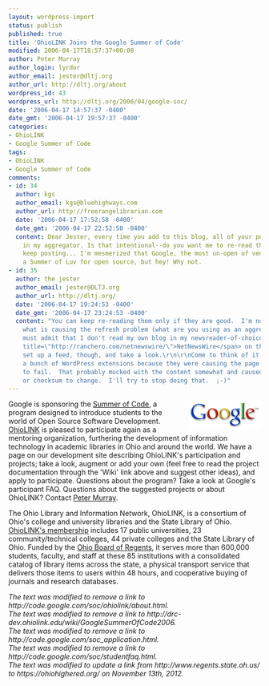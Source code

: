 ```yaml
---
layout: wordpress-import
status: publish
published: true
title: 'OhioLINK Joins the Google Summer of Code'
modified: 2006-04-17T18:57:37+00:00
author: Peter Murray
author_login: lyrdor
author_email: jester@dltj.org
author_url: http://dltj.org/about
wordpress_id: 43
wordpress_url: http://dltj.org/2006/04/google-soc/
date: '2006-04-17 14:57:37 -0400'
date_gmt: '2006-04-17 19:57:37 -0400'
categories:
- OhioLINK
- Google Summer of Code
tags:
- OhioLINK
- Google Summer of Code
comments:
- id: 34
  author: kgs
  author_email: kgs@bluehighways.com
  author_url: http://freerangelibrarian.com
  date: '2006-04-17 17:52:58 -0400'
  date_gmt: '2006-04-17 22:52:58 -0400'
  content: Dear Jester, every time you add to this blog, all of your posts refresh
    in my aggregator. Is that intentional--do you want me to re-read them? ;-) Do
    keep posting... I'm mesmerized that Google, the most un-open of vendors, is underwriting
    a Summer of Luv for open source, but hey! Why not.
- id: 35
  author: the jester
  author_email: jester@DLTJ.org
  author_url: http://dltj.org/
  date: '2006-04-17 19:24:53 -0400'
  date_gmt: '2006-04-17 23:24:53 -0400'
  content: "You can keep re-reading them only if they are good.  I'm not quite sure
    what is causing the refresh problem (what are you using as an aggregator?).  I
    must admit that I don't read my own blog in my newsreader-of-choice (<span class=\"removed_link\"
    title=\"http://ranchero.com/netnewswire/\">NetNewsWire</span> on the Mac).  I'll
    set up a feed, though, and take a look.\r\n\r\nCome to think of it, I did uninstall
    a bunch of WordPress extensions because they were causing the page XHTML validation
    to fail.  That probably mucked with the content somewhat and caused some date
    or checksum to change.  I'll try to stop doing that.  ;-)"
---
```

<p><a href="http://code.google.com/soc/" title="Google Summer of Code - Google Code"><img src="/wp-content/uploads/2006/04/google_sm.gif" width="143" height="59" alt="[Google(tm) Open Source Program]" style="float: right; border: none; margin-left: 1.5em; margin-bottom: 0.5em;" /></a>Google is sponsoring the <a href="http://code.google.com/summerofcode.html" title="301 Moved">Summer of Code</a>, a program designed to introduce students to the world of Open Source Software Development.  <a href="http://www.OhioLINK.edu/" title="OhioLINK &amp;ndash; The Ohio Library and Information Network">OhioLINK</a> is pleased to participate again as a <span class="removed_link" title="http://code.google.com/soc/ohiolink/about.html">mentoring organization</span>, furthering the development of information technology in academic libraries in Ohio and around the world.  We have <span class="removed_link" title="http://drc-dev.ohiolink.edu/wiki/GoogleSummerOfCode2006">a page on our development site</span> describing OhioLINK's participation and projects; take a look, augment or add your own (feel free to read the project documentation through the 'Wiki' link above and suggest other ideas), and <span class="removed_link" title="http://code.google.com/soc_application.html">apply to participate</span>.  Questions about the program?  Take a look at Google's <span class="removed_link" title="http://code.google.com/soc/studentfaq.html">participant FAQ</span>.  Questions about the suggested projects or about OhioLINK?  Contact <a href="mailto:peter@OhioLINK.edu">Peter Murray</a>.</p>
<p>The Ohio Library and Information Network, OhioLINK, is a consortium of Ohio's college and university libraries and the State Library of Ohio.  <a href="http://www.ohiolink.edu/members-info/" title="OhioLINK - Map of Member Libraries">OhioLINK's membership</a> includes 17 public universities, 23 community/technical colleges, 44 private colleges and the State Library of Ohio.  Funded by the <a href="https://ohiohighered.org/" title="http://www.regents.state.oh.us/">Ohio Board of Regents</a>, it serves more than 600,000 students, faculty, and staff at these 85 institutions with a consolidated catalog of library items across the state, a physical transport service that delivers those items to users within 48 hours, and cooperative buying of journals and research databases.</p>
<p style="padding:0;margin:0;font-style:italic;" class="removed_link">The text was modified to remove a link to http://code.google.com/soc/ohiolink/about.html.</p>
<p style="padding:0;margin:0;font-style:italic;" class="removed_link">The text was modified to remove a link to http://drc-dev.ohiolink.edu/wiki/GoogleSummerOfCode2006.</p>
<p style="padding:0;margin:0;font-style:italic;" class="removed_link">The text was modified to remove a link to http://code.google.com/soc_application.html.</p>
<p style="padding:0;margin:0;font-style:italic;" class="removed_link">The text was modified to remove a link to http://code.google.com/soc/studentfaq.html.</p>
<p style="padding:0;margin:0;font-style:italic;">The text was modified to update a link from http://www.regents.state.oh.us/ to https://ohiohighered.org/ on November 13th, 2012.</p>
